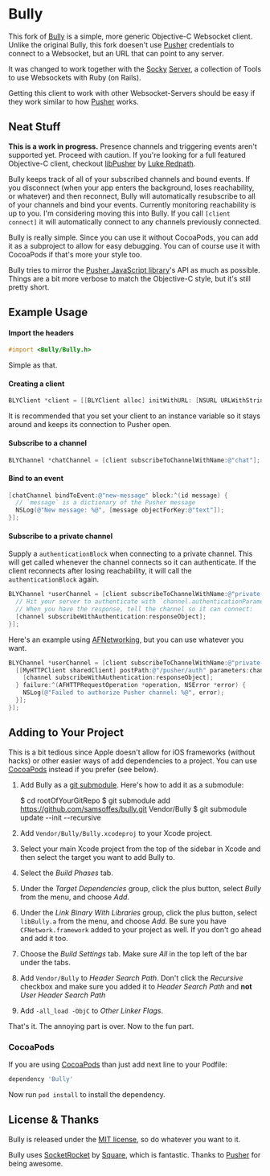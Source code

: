 # Bully

This fork of [Bully](https://github.com/samsoffes/bully) is a simple, more generic Objective-C Websocket client. Unlike the original Bully, this fork doesen't use [Pusher](http://pusher.com/) credentials to connect to a Websocket, but an URL that can point to any server.

It was changed to work together with the [Socky](https://github.com/socky) [Server](https://github.com/socky/socky-server-ruby), a collection of Tools to use Websockets with Ruby (on Rails).

Getting this client to work with other Websocket-Servers should be easy if they work similar to how [Pusher](http://pusher.com) works.

## Neat Stuff

**This is a work in progress.** Presence channels and triggering events aren't supported yet. Proceed with caution. If you're looking for a full featured Objective-C client, checkout [libPusher](https://github.com/lukeredpath/libPusher) by [Luke Redpath](https://github.com/lukeredpath).

Bully keeps track of all of your subscribed channels and bound events. If you disconnect (when your app enters the background, loses reachability, or whatever) and then reconnect, Bully will automatically resubscribe to all of your channels and bind your events. Currently monitoring reachability is up to you. I'm considering moving this into Bully. If you call `[client connect]` it will automatically connect to any channels previously connected.

Bully is really simple. Since you can use it without CocoaPods, you can add it as a subproject to allow for easy debugging. You can of course use it with CocoaPods if that's more your style too.

Bully tries to mirror the [Pusher JavaScript library](http://pusher.com/docs/client_api_guide)'s API as much as possible. Things are a bit more verbose to match the Objective-C style, but it's still pretty short.

## Example Usage

#### Import the headers

``` objective-c
#import <Bully/Bully.h>
```

Simple as that.

#### Creating a client

``` objective-c
BLYClient *client = [[BLYClient alloc] initWithURL: [NSURL URLWithString: @"ws://ws.example.com:3001/websocket/application_name"] delegate: self];
```

It is recommended that you set your client to an instance variable so it stays around and keeps its connection to Pusher open.

#### Subscribe to a channel

``` objective-c
BLYChannel *chatChannel = [client subscribeToChannelWithName:@"chat"];
```

#### Bind to an event

``` objective-c
[chatChannel bindToEvent:@"new-message" block:^(id message) {
  // `message` is a dictionary of the Pusher message
  NSLog(@"New message: %@", [message objectForKey:@"text"]);
}];
```

#### Subscribe to a private channel

Supply a `authenticationBlock` when connecting to a private channel. This will get called whenever the channel connects so it can authenticate. If the client reconnects after losing reachability, it will call the `authenticationBlock` again.

``` objective-c
BLYChannel *userChannel = [client subscribeToChannelWithName:@"private-user-42" authenticationBlock:^(BLYChannel *channel) {
  // Hit your server to authenticate with `channel.authenticationParameters` or `channel.authenticationParametersData`
  // When you have the response, tell the channel so it can connect:
  [channel subscribeWithAuthentication:responseObject];
}];
```

Here's an example using [AFNetworking](https://github.com/afnetworking/afnetworking), but you can use whatever you want.

``` objective-c
BLYChannel *userChannel = [client subscribeToChannelWithName:@"private-user-42" authenticationBlock:^(BLYChannel *channel) {
  [[MyHTTPClient sharedClient] postPath:@"/pusher/auth" parameters:channel.authenticationParameters success:^(AFHTTPRequestOperation *operation, id responseObject) {
    [channel subscribeWithAuthentication:responseObject];
  } failure:^(AFHTTPRequestOperation *operation, NSError *error) {
    NSLog(@"Failed to authorize Pusher channel: %@", error);
  }];
}];
```

## Adding to Your Project

This is a bit tedious since Apple doesn't allow for iOS frameworks (without hacks) or other easier ways of add dependencies to a project. You can use [CocoaPods](http://cocoapods.org) instead if you prefer (see below).

1. Add Bully as a [git submodule](http://schacon.github.com/git/user-manual.html#submodules). Here's how to add it as a submodule:

    $ cd rootOfYourGitRepo
    $ git submodule add https://github.com/samsoffes/bully.git Vendor/Bully
    $ git submodule update --init --recursive

2. Add `Vendor/Bully/Bully.xcodeproj` to your Xcode project.

3. Select your main Xcode project from the top of the sidebar in Xcode and then select the target you want to add Bully to.

4. Select the *Build Phases* tab.

5. Under the *Target Dependencies* group, click the plus button, select *Bully* from the menu, and choose *Add*.

6. Under the *Link Binary With Libraries* group, click the plus button, select `libBully.a` from the menu, and choose *Add*. Be sure you have `CFNetwork.framework` added to your project as well. If you don't go ahead and add it too.

7. Choose the *Build Settings* tab. Make sure *All* in the top left of the bar under the tabs.

8. Add `Vendor/Bully` to *Header Search Path*. Don't click the *Recursive* checkbox and make sure you added it to *Header Search Path* and **not** *User Header Search Path*

9. Add `-all_load -ObjC` to *Other Linker Flags*.

That's it. The annoying part is over. Now to the fun part.

### CocoaPods

If you are using [CocoaPods](http://cocoapods.org) than just add next line to your Podfile:

``` ruby
dependency 'Bully'
```

Now run `pod install` to install the dependency.

## License & Thanks

Bully is released under the [MIT license](https://github.com/samsoffes/bully/blob/master/LICENSE), so do whatever you want to it.

Bully uses [SocketRocket](https://github.com/square/SocketRocket) by [Square](https://github.com/square), which is fantastic. Thanks to [Pusher](http://pusher.com) for being awesome.

